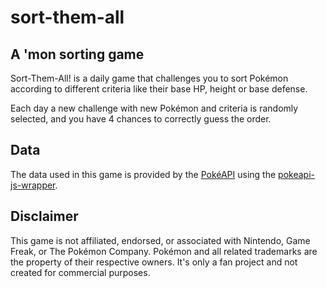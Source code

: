 # sort-them-all

## A 'mon sorting game

Sort-Them-All! is a daily game that challenges you to sort Pokémon according to different criteria like their base HP, height or base defense.

Each day a new challenge with new Pokémon and criteria is randomly selected, and you have 4 chances to correctly guess the order.

## Data

The data used in this game is provided by the [PokéAPI](https://pokeapi.co/) using the [pokeapi-js-wrapper](https://github.com/PokeAPI/pokeapi-js-wrapper).

## Disclaimer

This game is not affiliated, endorsed, or associated with Nintendo, Game Freak, or The Pokémon Company. Pokémon and all related trademarks are the property of their respective owners. It's only a fan project and not created for commercial purposes.
